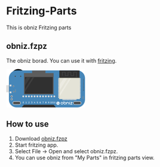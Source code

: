 # Fritzing-Parts
This is obniz Fritzing parts

## obniz.fzpz
The obniz borad.
You can use it with [fritzing](http://fritzing.org/home/).

![](./obniz_breadboard.png)


## How to use

1. Download [obniz.fzpz](https://github.com/obniz/obniz/raw/dev/fritzing/obniz.fzpz)
2. Start fritzing app.
3. Select File -> Open and select obniz.fzpz.
4. You can use obniz from "My Parts" in fritzing parts view.